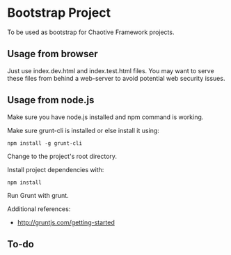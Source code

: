 # Bootstrap Project #

To be used as bootstrap for Chaotive Framework projects.

## Usage from browser ##

Just use index.dev.html and index.test.html files. You may want to serve these files from behind a web-server to avoid potential web security issues.

## Usage from node.js ##

Make sure you have node.js installed and npm command is working. 

Make sure grunt-cli is installed or else install it using:

    npm install -g grunt-cli

Change to the project's root directory.

Install project dependencies with:

    npm install

Run Grunt with grunt.

Additional references:

- http://gruntjs.com/getting-started


## To-do ##

